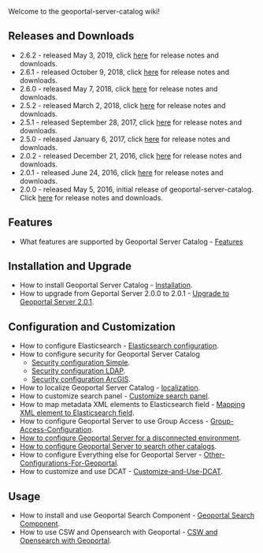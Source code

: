 Welcome to the geoportal-server-catalog wiki!

## Releases and Downloads
- 2.6.2 - released May 3, 2019, click [here](https://github.com/ArcGIS/geoportal-server-catalog/releases) for release notes and downloads.
- 2.6.1 - released October 9, 2018, click [here](https://github.com/ArcGIS/geoportal-server-catalog/releases) for release notes and downloads.
- 2.6.0 - released May 7, 2018, click [here](https://github.com/ArcGIS/geoportal-server-catalog/releases) for release notes and downloads.
- 2.5.2 - released March 2, 2018, click [here](https://github.com/ArcGIS/geoportal-server-catalog/releases) for release notes and downloads.
- 2.5.1 - released September 28, 2017, click [here](https://github.com/ArcGIS/geoportal-server-catalog/releases) for release notes and downloads.
- 2.5.0 - released January 6, 2017, click [here](https://github.com/ArcGIS/geoportal-server-catalog/releases) for release notes and downloads.
- 2.0.2 - released December 21, 2016, click [here](https://github.com/ArcGIS/geoportal-server-catalog/releases) for release notes and downloads.
- 2.0.1 - released June 24, 2016, click [here](https://github.com/ArcGIS/geoportal-server-catalog/releases) for release notes and downloads.
- 2.0.0 - released May 5, 2016, initial release of geoportal-server-catalog. Click [here](https://github.com/ArcGIS/geoportal-server-catalog/releases) for release notes and downloads.


## Features
  * What features are supported by Geoportal Server Catalog - [Features](https://github.com/Esri/geoportal-server-catalog/wiki/Features)
  
  
## Installation and Upgrade
- How to install Geoportal Server Catalog - [Installation](https://github.com/Esri/geoportal-server-catalog/wiki/Installation).
- How to upgrade from Geportal Server 2.0.0 to 2.0.1 - [Upgrade to Geoportal Server 2.0.1](https://github.com/Esri/geoportal-server-catalog/wiki/Upgrade-to-Geoportal-Server-2.0.1).

## Configuration and Customization
  * How to configure Elasticsearch - [Elasticsearch configuration](https://github.com/Esri/geoportal-server-catalog/wiki/Elasticsearch-configuration).
  * How to configure security for Geoportal Server Catalog
    * [Security configuration Simple](https://github.com/Esri/geoportal-server-catalog/wiki/Security-configuration-Simple).
  	 * [Security configuration LDAP](https://github.com/Esri/geoportal-server-catalog/wiki/Security-configuration-LDAP).
     * [Security configuration ArcGIS](https://github.com/Esri/geoportal-server-catalog/wiki/Security-configuration-ArcGIS).
  * How to localize Geoportal Server Catalog - [localization](https://github.com/Esri/geoportal-server-catalog/wiki/Localization).
  * How to customize search panel - [Customize search panel](https://github.com/Esri/geoportal-server-catalog/wiki/Customize-search-panel).
  * How to map metadata XML elements to Elasticsearch field - [Mapping XML element to Elasticsearch field](https://github.com/Esri/geoportal-server-catalog/wiki/Mapping-XML-element-to-Elasticsearch-field).
  * How to configure Geoportal Server to use Group Access - [Group-Access-Configuration](https://github.com/Esri/geoportal-server-catalog/wiki/Group-Access-Configuration).
  * [How to configure Geoportal Server for a disconnected environment](https://github.com/Esri/geoportal-server-catalog/wiki/Configure-geoportal-for-a-disconnected-environment).
  * [How to configure Geoportal Server to search other catalogs](https://github.com/Esri/geoportal-server-catalog/wiki/Configure-geoportal-to-search-other-catalogs).
  * How to configure Everything else for Geoportal Server - [Other-Configurations-For-Geoportal](https://github.com/Esri/geoportal-server-catalog/wiki/Other-Configurations-For-Geoportal).
  * How to customize and use DCAT - [Customize-and-Use-DCAT](https://github.com/Esri/geoportal-server-catalog/wiki/Customize-and-Use-DCAT).  
  
## Usage
  * How to install and use Geoportal Search Component - [Geoportal Search Component](https://github.com/Esri/geoportal-server-catalog/wiki/Geoportal-Search-Component).  
  * How to use CSW and Opensearch with Geoportal - [CSW and Opensearch with Geoportal](https://github.com/Esri/geoportal-server-catalog/wiki/CSW-and-Opensearch-with-Geoportal).  
